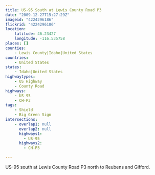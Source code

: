 ```yaml
---
title: US-95 South at Lewis County Road P3
date: "2009-12-27T15:27:29Z"
imageid: "4224296186"
flickrid: "4224296186"
location:
    latitude: 46.23427
    longitude: -116.535758
places: []
counties:
    - Lewis County|Idaho|United States
countries:
    - United States
states:
    - Idaho|United States
highwaytypes:
    - US Highway
    - County Road
highways:
    - US-95
    - CH-P3
tags:
    - Shield
    - Big Green Sign
intersections:
    - overlap1: null
      overlap2: null
      highways1:
        - US-95
      highways2:
        - CH-P3

---
```

US-95 south at Lewis County Road P3 north to Reubens and Gifford.